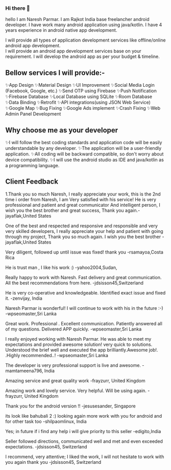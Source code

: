 ### Hi there 👋
hello I am Naresh Parmar. I am Rajkot India base freelancher android developer. I have work many android application using java/kotlin. I have 4 years experience in android native app development.

I will provide all types of application development services like offline/online android app development.  
I will provide an android app development services base on your requirement.
I will develop the android app as per your budget & timeline.

## Bellow services I will provide:-

  ✨App Design
  ✨Material Design
  ✨UI Improvement
  ✨Social Media Login (Facebook, Google, etc.)
  ✨Send OTP using Firebase
  ✨Push Notification
  ✨Firebase Database
  ✨Local Database using SQLite
  ✨Room Database
  ✨Data Binding
  ✨Retrofit
  ✨API integrations(using JSON Web Service)
  ✨Google Map
  ✨Bug Fixing
  ✨Google Ads implement
  ✨Crash Fixing
  ✨Web Admin Panel Development

## Why choose me as your developer

  ✨I will follow the best coding standards and application code will be easily understandable by any developer.
  ✨The application will be a user-friendly application.
  ✨All coding will be backward compatible, so don't worry about device compatibility.
  ✨I will use the android studio as IDE and java/kotlin as a programming language. 

## Client Feedback
  
  1.Thank you so much Naresh, I really appreciate your work, this is the 2nd time i order from Naresh, I am Very satisfied with his service! He is very professional and patient and great communicator And intelligent person, I wish you the best brother and great success, Thank you again.-jayaflak,United States
  
  One of the best and respected and responsive and responsible and very very skilled developers, I really appreciate your help and patient with going through my project, Thank you so much again. I wish you the best brother -jayaflak,United States

  Very diligent, followed up until issue was fixed! thank you -rsamayoa,Costa Rica

  He is trust man , I like his work :) -yahoo2004,Sudan, 

  Really happy to work with Naresh. Fast delivery and great communication. All the best recommendations from here. -jdsisson45,Switzerland

  He is very co-operative and knowledgeable. Identified exact issue and fixed it. -zenvijay, India
  
  Naresh Parmar is wonderful! I will continue to work with his in the future :-) -wpseomaster,Sri Lanka
  
  Great work. Professional . Excellent communication. Patiently answered all of my questions. Delivered APP quickly. -wpseomaster,Sri Lanka

  I really enjoyed working with Naresh Parmar. He was able to meet my expectations and provided awesome solution! very quick to solutions. Understood the brief well and executed the app brilliantly.Awesome job!. .Highly recommended..! -wpseomaster,Sri Lanka

  The developer is very professional support is live and awesome. -mamtameena796, India

  Amazing service and great quality work -frayzurr, United Kingdom

  Amazing work and lovely service. Very helpful. Will be using again. -frayzurr, United Kingdom

  Thank you for the android version !! -jesusesander, Singapore
  
  its look like bahubali 2 :) looking again more work with you for android and for other task too -shilpaomlinux, India

  Yes; in future if i find any help i will give priority to this seller -edigito,India

  Seller followed directions, communicated well and met and even exceeded expectations. -jdsisson45, Switzerland

  I recommend, very attentive; I liked the work, I will not hesitate to work with you again thank you -jdsisson45, Switzerland




<!--
**ParmarNaresh/ParmarNaresh** is a ✨ _special_ ✨ repository because its `README.md` (this file) appears on your GitHub profile.

Here are some ideas to get you started:

- 🔭 I’m currently working on ...
- 🌱 I’m currently learning ...
- 👯 I’m looking to collaborate on ...
- 🤔 I’m looking for help with ...
- 💬 Ask me about ...
- 📫 How to reach me: ...
- 😄 Pronouns: ...
- ⚡ Fun fact: ...
-->
